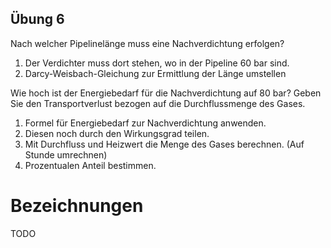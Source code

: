 
Übung 6
-------
Nach welcher Pipelinelänge muss eine Nachverdichtung erfolgen?
1. Der Verdichter muss dort stehen, wo in der Pipeline 60 bar sind. 
2. Darcy-Weisbach-Gleichung zur Ermittlung der Länge umstellen

Wie hoch ist der Energiebedarf für die Nachverdichtung auf 80 bar? 
Geben Sie den Transportverlust bezogen auf die Durchflussmenge des Gases.
1. Formel für Energiebedarf zur Nachverdichtung anwenden.
2. Diesen noch durch den Wirkungsgrad teilen.
3. Mit Durchfluss und Heizwert die Menge des Gases berechnen. (Auf Stunde umrechnen)
4. Prozentualen Anteil bestimmen.


# Bezeichnungen
TODO